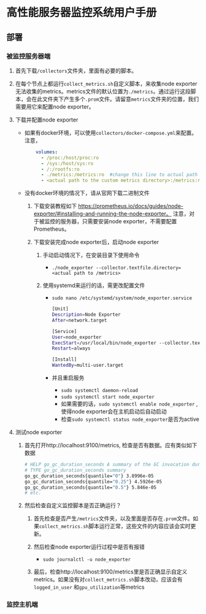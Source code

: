 # 高性能服务器监控系统用户手册

## 部署

### 被监控服务器端

1. 首先下载`/collectors`文件夹，里面有必要的脚本。

2. 在每个节点上都运行`collect_metrics.sh`自定义脚本，来收集node exporter无法收集的metrics。metrics文件的默认位置为`./metrics`。通过运行这段脚本，会在此文件夹下产生多个`.prom`文件。请留意`metrics`文件夹的位置，我们需要用它来配置node exporter。

3. 下载并配置node exporter

   - 如果有docker环境，可以使用`collectors/docker-compose.yml`来配置。注意，

     ```yaml
         volumes:
           - /proc:/host/proc:ro
           - /sys:/host/sys:ro
           - /:/rootfs:ro
           - ./metrics:/metrics:ro  #change this line to actual path of metrics files
           - <actual path to the custom metrics directory>:/metrics:ro  
     ```

   - 没有docker环境的情况下，请从官网下载二进制文件

     1. 下载安装教程如下 https://prometheus.io/docs/guides/node-exporter/#installing-and-running-the-node-exporter。 注意，对于被监控的服务器，只需要安装node exporter，不需要配置Prometheus。
     
     2. 下载安装完成node exporter后，启动node exporter
        1. 手动启动情况下，在安装目录下使用命令  
           - `./node_exporter --collector.textfile.directory=<actual path to /metrics>`
           
        2. 使用systemd来运行的话，需更改配置文件
           - `sudo nano /etc/systemd/system/node_exporter.service`
           
             ```bash
             [Unit]
             Description=Node Exporter
             After=network.target
             
             [Service]
             User=node_exporter
             ExecStart=/usr/local/bin/node_exporter --collector.textfile.directory=/<actual path to /metrics>
             Restart=always
             
             [Install]
             WantedBy=multi-user.target
             
             ```
           
           - 并且重启服务
           
             - `sudo systemctl daemon-reload`
             - `sudo systemctl start node_exporter`
             - 如果需要的话，`sudo systemctl enable node_exporter` ,使得node exporter会在主机启动后自动启动
             - 检查`sudo systemctl status node_exporter`是否为active

4. 测试node exporter

   1. 首先打开http://localhost:9100/metrics, 检查是否有数据。应有类似如下数据

      ```bash
      # HELP go_gc_duration_seconds A summary of the GC invocation durations.
      # TYPE go_gc_duration_seconds summary
      go_gc_duration_seconds{quantile="0"} 3.8996e-05
      go_gc_duration_seconds{quantile="0.25"} 4.5926e-05
      go_gc_duration_seconds{quantile="0.5"} 5.846e-05
      # etc.
      ```

   2. 然后检查自定义监控脚本是否正确运行？

      1. 首先检查是否产生`/metrics`文件夹，以及里面是否存在`.prom`文件。如果`collect_metrics.sh`脚本运行正常，这些文件的内容应该会实时更新。
      2. 然后检查node  exporter运行过程中是否有报错
         - `sudo journalctl -u node_exporter`

      3. 最后，检查http://localhost:9100/metrics里是否正确显示自定义metrics。如果没有对`collect_metrics.sh`脚本改动，应该会有`logged_in_user` 和`gpu_utilization`等metrics


### 监控主机端
